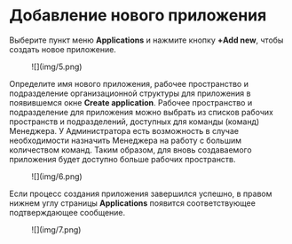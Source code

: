 # Добавление нового приложения

Выберите пункт меню **Applications** и нажмите кнопку **+Add new**, чтобы создать новое приложение.

<figure markdown>![](img/5.png)</figure>

Определите имя нового приложения, рабочее пространство и подразделение организационной структуры для приложения в появившемся окне **Create application**. Рабочее пространство и подразделение для приложения можно выбрать из списков рабочих пространств и подразделений, доступных для команды (команд) Менеджера. У Администратора есть возможность в случае необходимости назначить Менеджера на работу с большим количеством команд. Таким образом, для вновь создаваемого приложения будет доступно больше рабочих пространств.

<figure markdown>![](img/6.png)</figure>

Если процесс создания приложения завершился успешно, в правом нижнем углу страницы **Applications** появится соответствующее подтверждающее сообщение.

<figure markdown>![](img/7.png)</figure>